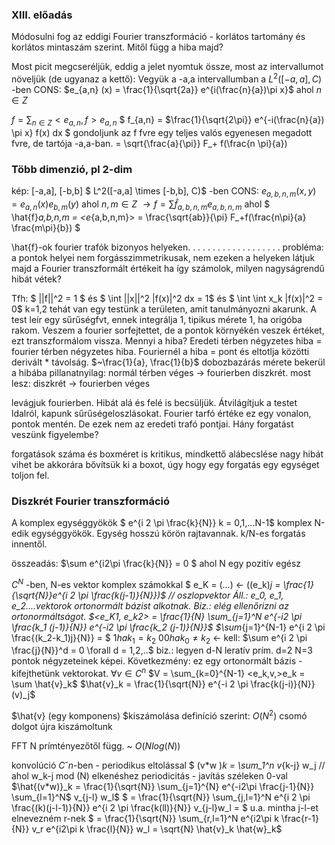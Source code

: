 ### XIII. előadás
Módosulni fog az eddigi Fourier transzformáció - korlátos tartomány és korlátos mintaszám szerint.
Mitől függ a hiba majd?

Most picit megcseréljük, eddig a jelet nyomtuk össze, most az intervallumot növeljük (de ugyanaz a kettő):
Vegyük a -a,a intervallumban a $L^2 ([-a,a],C)$ -ben
CONS: $e_{a,n} (x) = \frac{1}{\sqrt{2a}} e^{i(\frac{n}{a})\pi x}$ ahol $n \in Z$

$f = \sum_{n \in Z} <e_{a,n},f> e_{a,n}$ 
$ f_{a,n} = $\frac{1}{\sqrt{2\pi}} e^{-i(\frac{n}{a}) \pi x} f(x) dx $
gondoljunk az f fvre egy teljes valós egyenesen megadott fvre, de tartója -a,a-ban.
= \sqrt{\frac{a}{\pi}} F_+ f(\frac{n \pi}{a})

### Több dimenzió, pl 2-dim

kép: [-a,a], [-b,b]
$ L^2([-a,a] \times [-b,b], C)$
-ben CONS: $e_{a,b,n,m} (x,y) = e_{a,n}(x) e_{b,m}(y)$ ahol $n,m \in Z$
$\rightarrow f = \sum \hat{f}_{a,b,n,m} e_{a,b,n,m}$ ahol
$ \hat{f}_a,b,n,m = <e_{a,b,n,m}> = \frac{\sqrt{ab}}{\pi} F_+f(\frac{n\pi}{a} \frac{m\pi}{b})  $

\hat{f}-ok fourier trafók bizonyos helyeken. 
. . . . . . 
. . . . . .
. . . . . .
probléma: a pontok helyei nem forgásszimmetrikusak, nem ezeken a helyeken látjuk majd a Fourier transzformált értékeit
ha így számolok, milyen nagyságrendű hibát vétek?

Tfh: $ ||f||^2 = 1 $ és $ \int ||x||^2 |f(x)|^2 dx = 1$  és $ \int \int x_k |f(x)|^2 = 0$ k=1,2
tehát van egy testünk a területen, amit tanulmányozni akarunk. A test leír egy sűrűségfvt, ennek integrálja 1, tipikus mérete 1, ha origóba rakom.
Veszem a fourier sorfejtettet, de a pontok környékén veszek értéket, ezt transzformálom vissza. Mennyi a hiba?
Eredeti térben négyzetes hiba = fourier térben négyzetes hiba. Fouriernél a hiba = pont és eltotlja közötti derivált * távolság.
$~\frac{1}{a}, \frac{1}{b}$
dobozbazárás mérete bekerül a hibába
pillanatnyilag: normál térben véges -> fourierben diszkrét.
most lesz: diszkrét -> fourierben véges

levágjuk fourierben.
Hibát alá és felé is becsüljük.
Átvilágítjuk a testet ldalról, kapunk sűrűségeloszlásokat.
Fourier tarfó értéke ez egy vonalon, pontok mentén.
De ezek nem az eredeti trafó pontjai.
Hány forgatást veszünk figyelembe?

forgatások száma és boxméret is kritikus, mindkettő alábecslése nagy hibát vihet be
akkorára bővítsük ki a boxot, úgy hogy egy forgatás egy egységet toljon fel.

### Diszkrét Fourier transzformáció
A komplex egységgyökök $ e^{i 2 \pi \frac{k}{N}} k = 0,1,...N-1$
komplex N-edik egységgyökök. Egység hosszú körön rajtavannak. k/N-es forgatás innentől.

összeadás: $\sum e^{i2\pi \frac{k}{N}}  = 0 $ ahol N egy pozitív egész

$C^N$ -ben, N-es vektor komplex számokkal
$ e_K = (...) <- ((e_k)_j = \frac{1}{\sqrt{N}}e^{i 2 \pi \frac{k(j-1)}{N}})$ // oszlopvektor
Áll.: e_0, e_1, e_2....vektorok ortonormált bázist alkotnak.
Biz.: elég ellenőrizni az ortonormáltságot.
$<e_K1, e_k2> = \frac{1}{N} \sum_{j=1}^N  e^{-i2 \pi \frac{k_1 (j-1)}{N}} e^{-i2 \pi \frac{k_2 (j-1)}{N}}$
$\sum_{j=1}^{N-1} e^{i 2 \pi \frac{(k_2-k_1)j}{N}} = $
$1 ha k_1=k_2$
$0 0 ha k_0 \neq k_2$ <- kell: $\sum e^{i 2 \pi \frac{j}{N}}^d = 0 \forall d = 1,2,..$
biz.: 
legyen d-N leratív prím. d=2 N=3 pontok négyzeteinek képei. 
Következmény: ez egy ortonormált bázis - kifejthetünk vektorokat.
$\forall v \in C^n$
$V = \sum_{k=0}^{N-1} <e_k,v,>e_k = \sum \hat{v}_k$
$\hat{v}_k = \frac{1}{\sqrt{N}} e^{-i 2 \pi \frac{k(j-i)}{N}} (v)_j$

$\hat{v} (egy komponens) $kiszámolása definíció szerint: $O(N^2)$
csomó dolgot újra kiszámoltunk

FFT
N prímtényezőtől függ. ~ $O(Nlog(N))$

konvolúció $C˘n$-ben - periodikus eltolással
$ (v*w )_k = \sum_1^n v_{k-j} w_j // ahol w_k-j mod (N)
elkenéshez periodicitás - javítás széleken 0-val
$\hat{(v*w)}_k = \frac{1}{\sqrt{N}} \sum_{j=1}^{N} e^{-i2\pi \frac{j-1}{N}} \sum_{l=1}^N$ v_{j-l} w_l$
$ = \frac{1}{\sqrt{N}} \sum_{j,l=1}^N e^{i 2 \pi \frac{(k)(j-l-1)}{N}} e^{i 2 \pi \frac{k(ll)}{N}} v_{j-l}w_l = $
u.a. mintha j-l-et elnevezném r-nek
$ = \frac{1}{\sqrt{N}} \sum_{r,l=1}^N e^{i2\pi k \frac{r-1}{N}} v_r e^{i2\pi k \frac{l}{N}} w_l = \sqrt{N} \hat{v}_k \hat{w}_k$ 

